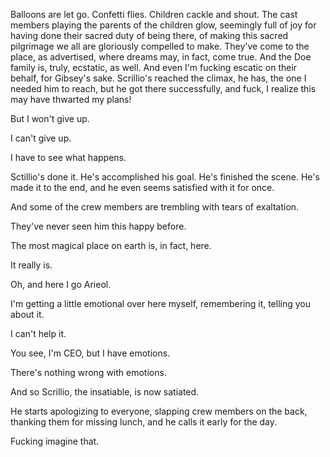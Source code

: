 Balloons are let go. Confetti flies. Children cackle and shout. The cast members playing the parents of the children glow, seemingly full of joy for having done their sacred duty of being there, of making this sacred pilgrimage we all are gloriously compelled to make. They've come to the place, as advertised, where dreams may, in fact, come true. And the Doe family is, truly, ecstatic, as well. And even I'm fucking escatic on their behalf, for Gibsey's sake. Scrillio's reached the climax, he has, the one I needed him to reach, but he got there successfully, and fuck, I realize this may have thwarted my plans!

But I won't give up.

I can't give up.

I have to see what happens.

Sctillio's done it. He's accomplished his goal. He's finished the scene. He's made it to the end, and he even seems satisfied with it for once.

And some of the crew members are trembling with tears of exaltation.

They've never seen him this happy before.

The most magical place on earth is, in fact, here.

It really is.

Oh, and here I go Arieol.

I'm getting a little emotional over here myself, remembering it, telling you about it.

I can't help it.

You see, I'm CEO, but I have emotions.

There's nothing wrong with emotions.

And so Scrillio, the insatiable, is now satiated.

He starts apologizing to everyone, slapping crew members on the back, thanking them for missing lunch, and he calls it early for the day.

Fucking imagine that.